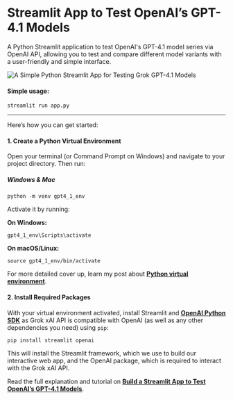 # Streamlit App to Test OpenAI’s GPT-4.1 Models
A Python Streamlit application to test OpenAI's GPT-4.1 model series via OpenAI API, allowing you to test and compare different model variants with a user-friendly and simple interface.

![A Simple Python Streamlit App for Testing Grok GPT-4.1 Models](https://walterpinem.com/wp-content/uploads/2025/04/OpenAI-GPT-4.1-Series-Python-Streamlit.png)

#### Simple usage:

    streamlit run app.py

---
Here’s how you can get started:

#### **1\. Create a Python Virtual Environment**

Open your terminal (or Command Prompt on Windows) and navigate to your project directory. Then run:

##### Windows & Mac

    python -m venv gpt4_1_env
    

Activate it by running: 

**On Windows:**

    gpt4_1_env\Scripts\activate
    

**On macOS/Linux:**

    source gpt4_1_env/bin/activate
    

For more detailed cover up, learn my post about [**Python virtual environment**](https://walterpinem.com/python-virtual-environment/).

#### **2\. Install Required Packages**

With your virtual environment activated, install Streamlit and [**OpenAI Python SDK**](https://github.com/openai/openai-python) as Grok xAI API is compatible with OpenAI (as well as any other dependencies you need) using `pip`:

    pip install streamlit openai
    
This will install the Streamlit framework, which we use to build our interactive web app, and the OpenAI package, which is required to interact with the Grok xAI API.

Read the full explanation and tutorial on [**Build a Streamlit App to Test OpenAI’s GPT-4.1 Models**](https://walterpinem.com/openai-gpt-4-1/).
